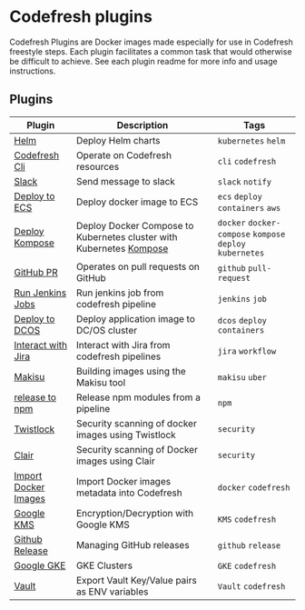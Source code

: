 # Codefresh plugins 

Codefresh Plugins are Docker images made especially for use in Codefresh freestyle steps. Each plugin facilitates a common task that would otherwise be difficult to achieve.
See each plugin readme for more info and usage instructions.

## Plugins

| Plugin|  Description| Tags|
| --- | --- |  --- |
| [Helm](https://github.com/codefresh-plugins/helm/README.md) | Deploy Helm charts | `kubernetes` `helm`|
| [Codefresh Cli](https://github.com/codefresh-plugins/codefresh-cli/README.md) | Operate on Codefresh resources | `cli` `codefresh`|
| [Slack](https://github.com/codefresh-plugins/slack/README.md)| Send message to slack| `slack` `notify`|
| [Deploy to ECS](https://github.com/codefresh-plugins/ecs-deploy/README.md)| Deploy docker image to ECS| `ecs` `deploy` `containers` `aws`                         |
| [Deploy Kompose](https://github.com/codefresh-plugins/kompose/README.md)| Deploy Docker Compose to Kubernetes cluster with Kubernetes [Kompose](http://kompose.io) | `docker` `docker-compose` `kompose` `deploy` `kubernetes` |
| [GitHub PR](https://github.com/codefresh-plugins/github-pr/README.MD)| Operates on pull requests on GitHub | `github` `pull-request` |
| [Run Jenkins Jobs](https://github.com/codefresh-plugins/cf-run-jenkins-jobs/README.md)| Run jenkins job from codefresh pipeline| `jenkins` `job`|
| [Deploy to DCOS](https://github.com/codefresh-plugins/dcos-app-deploy/README.md) | Deploy application image to DC/OS cluster | `dcos` `deploy` `containers` |
| [Interact with Jira](https://github.com/codefresh-plugins/jira-cli/README.md) | Interact with Jira from codefresh pipelines| `jira` `workflow`|
| [Makisu](https://github.com/codefresh-plugins/makisu/README.md) | Building images using the Makisu tool | `makisu` `uber`|
| [release to npm](https://github.com/codefresh-plugins/release-to-NPM/README.md) | Release npm modules from a pipeline | `npm` |
| [Twistlock](https://github.com/codefresh-plugins/cfstep-twistlock) | Security scanning of docker images using Twistlock | `security` |
| [Clair](https://github.com/codefresh-plugins/clair/README.md) |  Security scanning of Docker images using Clair | `security` |
| [Import Docker Images](https://github.com/codefresh-plugins/import-docker-images/README.md) | Import Docker images metadata into Codefresh| `docker` `codefresh`|
| [Google KMS](https://github.com/codefresh-plugins/google-kms/README.md) | Encryption/Decryption with Google KMS| `KMS` `codefresh`|
| [Github Release](https://github.com/codefresh-plugins/github-release/README.md) | Managing GitHub releases | `github` `release`|
| [Google GKE](https://github.com/codefresh-plugins/gke/README.md) | GKE Clusters | `GKE` `codefresh`|
| [Vault](https://github.com/codefresh-plugins/vault/README.md) | Export Vault Key/Value pairs as ENV variables | `Vault` `codefresh`|
